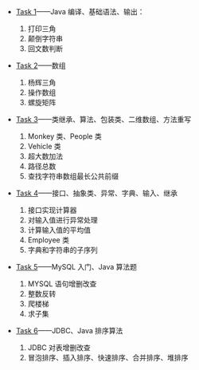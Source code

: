 + [Task 1]()——Java 编译、基础语法、输出：
  1. 打印三角
  2. 颠倒字符串
  3. 回文数判断

+ [Task 2]()——数组
  1. 杨辉三角
  2. 操作数组
  3. 螺旋矩阵

+ [Task 3]()——类继承、算法、包装类、二维数组、方法重写
  1. Monkey 类、People 类
  2. Vehicle 类
  3. 超大数加法
  4. 路径总数
  5. 查找字符串数组最长公共前缀

+ [Task 4]()——接口、抽象类、异常、字典、输入、继承
  1. 接口实现计算器
  2. 对输入值进行异常处理
  3. 计算输入值的平均值
  4. Employee 类
  5. 字典和字符串的子序列

+ [Task 5]()——MySQL 入门、Java 算法题
  1. MYSQL 语句增删改查
  2. 整数反转
  3. 爬楼梯
  4. 求子集

+ [Task 6]()——JDBC、Java 排序算法
  1. JDBC 对表增删改查
  2. 冒泡排序、插入排序、快速排序、合并排序、堆排序
